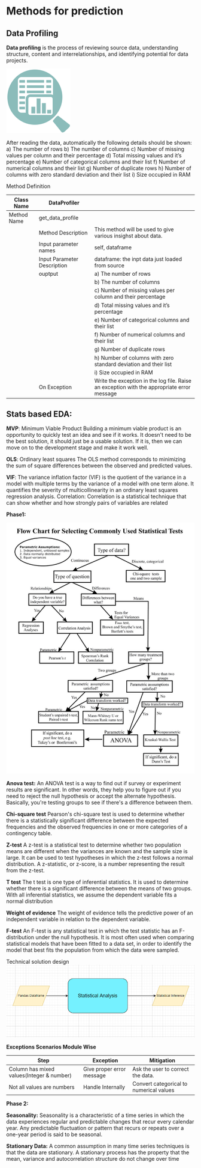 # Methods for prediction

<h2>Data Profiling</h2>

**Data profiling** is the process of reviewing source data, understanding structure, content and interrelationships, and identifying potential for data projects.   

![Data Profiling](img/data_profiling.png)


After reading the data, automatically the following details should be shown:
a) The number of rows
b) The number of columns
c) Number of missing values per column and their percentage
d) Total missing values and it’s percentage
e) Number of categorical columns and their list
f) Number of numerical columns and their list
g) Number of duplicate rows
h) Number of columns with zero standard deviation and their list
i) Size occupied in RAM

Method Definition

Class Name |DataProfiler||
---------|--------|-------|
Method Name    |get_data_profile  |
||Method Description|  This method will be used to give various insighst about data.
| |Input parameter  names| self, dataframe
| |Input Parameter Description |dataframe: the inpt data just loaded from source 
| |ouptput |a)    The number of rows 
| | |b)    The number of columns
| | |c)    Number of missing values per column and their percentage
| | |d)    Total missing values and it’s percentage
| | |e)    Number of categorical columns and their list
| | |f)    Number of numerical columns and their list
| | |g)    Number of duplicate rows
| | |h)    Number of columns with zero standard deviation and their list
| | |i)    Size occupied in RAM
| |On Exception    |Write the exception in the log file. Raise an exception with the appropriate error message

<h2>Stats based EDA:</h2>


**MVP**: Minimum Viable Product
Building a minimum viable product is an opportunity to quickly test an idea and see if it works. It doesn't need to be the best solution, it should just be a usable solution. If it is, then we can move on to the development stage and make it work well.
 
**OLS**: Ordinary least squares
The OLS method corresponds to minimizing the sum of square differences between the observed and predicted values.

**VIF**: 
The variance inflation factor (VIF) is the quotient of the variance in a model with multiple terms by the variance of a model with one term alone. It quantifies the severity of multicollinearity in an ordinary least squares regression analysis.
Correlation:
Correlation is a statistical technique that can show whether and how strongly pairs of variables are related

**Phase1:**

![Flow chart](img/stats_flowchart.jpg)

**Anova test:**
An ANOVA test is a way to find out if survey or experiment results are significant. In other words, they help you to figure out if you need to reject the null hypothesis or accept the alternate hypothesis. Basically, you're testing groups to see if there's a difference between them.

**Chi-square test** 
Pearson's chi-square test is used to determine whether there is a statistically significant difference between the expected frequencies and the observed frequencies in one or more categories of a contingency table.

**Z-test** 
A z-test is a statistical test to determine whether two population means are different when the variances are known and the sample size is large. It can be used to test hypotheses in which the z-test follows a normal distribution. A z-statistic, or z-score, is a number representing the result from the z-test.

**T test** 
The t test is one type of inferential statistics. It is used to determine whether there is a significant difference between the means of two groups. With all inferential statistics, we assume the dependent variable fits a normal distribution

**Weight of evidence** 
The weight of evidence tells the predictive power of an independent variable in relation to the dependent variable.

**F-test** 
An F-test is any statistical test in which the test statistic has an F-distribution under the null hypothesis. It is most often used when comparing statistical models that have been fitted to a data set, in order to identify the model that best fits the population from which the data were sampled.
         

Technical solution design
![Technical solution design](/docs/img/TSD-2.png)
 
**Exceptions Scenarios Module Wise**

Step   |Exception |Mitigation|
-----|-----|------|
Column has mixed values(Integer & number)  |Give proper error message |Ask the user to correct the data.
Not all values are numbers |   Handle Internally  |Convert categorical to numerical values

**Phase 2:**

**Seasonality:**
Seasonality is a characteristic of a time series in which the data experiences regular and predictable changes that recur every calendar year. Any predictable fluctuation or pattern that recurs or repeats over a one-year period is said to be seasonal.

**Stationary Data:**
A common assumption in many time series techniques is that the data are stationary. A stationary process has the property that the mean, variance and autocorrelation structure do not change over time
